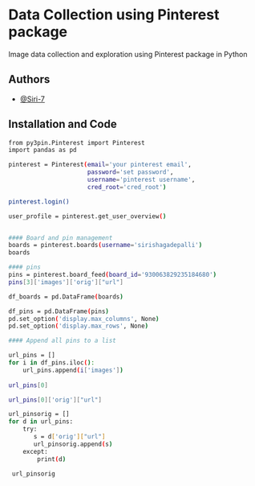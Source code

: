 
# Data Collection using Pinterest package
Image data collection and exploration using Pinterest package in Python
## Authors

- [@Siri-7](https://www.github.com/Siri-7)


## Installation and Code

```bash
from py3pin.Pinterest import Pinterest
import pandas as pd

pinterest = Pinterest(email='your pinterest email',
                      password='set password',
                      username='pinterest username',
                      cred_root='cred_root')

pinterest.login()

user_profile = pinterest.get_user_overview()


#### Board and pin management
boards = pinterest.boards(username='sirishagadepalli')
boards

#### pins
pins = pinterest.board_feed(board_id='930063829235184680')
pins[3]['images']['orig']["url"]

df_boards = pd.DataFrame(boards)

df_pins = pd.DataFrame(pins)
pd.set_option('display.max_columns', None)
pd.set_option('display.max_rows', None)

#### Append all pins to a list

url_pins = []
for i in df_pins.iloc():
    url_pins.append(i['images'])  
    
url_pins[0]

url_pins[0]['orig']["url"]

url_pinsorig = []
for d in url_pins:
    try:
       s = d['orig']["url"] 
       url_pinsorig.append(s)
    except:
        print(d)
        
 url_pinsorig
 
 
 
```
    